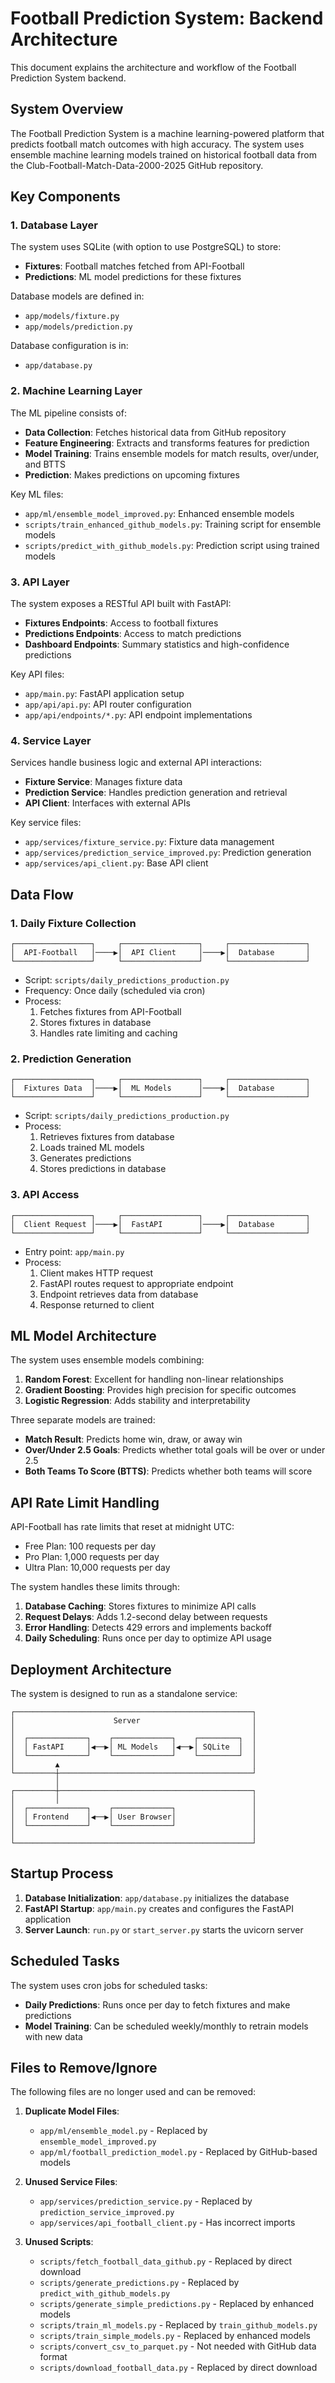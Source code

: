 # Football Prediction System: Backend Architecture

This document explains the architecture and workflow of the Football Prediction System backend.

## System Overview

The Football Prediction System is a machine learning-powered platform that predicts football match outcomes with high accuracy. The system uses ensemble machine learning models trained on historical football data from the Club-Football-Match-Data-2000-2025 GitHub repository.

## Key Components

### 1. Database Layer

The system uses SQLite (with option to use PostgreSQL) to store:

- **Fixtures**: Football matches fetched from API-Football
- **Predictions**: ML model predictions for these fixtures

Database models are defined in:
- `app/models/fixture.py`
- `app/models/prediction.py`

Database configuration is in:
- `app/database.py`

### 2. Machine Learning Layer

The ML pipeline consists of:

- **Data Collection**: Fetches historical data from GitHub repository
- **Feature Engineering**: Extracts and transforms features for prediction
- **Model Training**: Trains ensemble models for match results, over/under, and BTTS
- **Prediction**: Makes predictions on upcoming fixtures

Key ML files:
- `app/ml/ensemble_model_improved.py`: Enhanced ensemble models
- `scripts/train_enhanced_github_models.py`: Training script for ensemble models
- `scripts/predict_with_github_models.py`: Prediction script using trained models

### 3. API Layer

The system exposes a RESTful API built with FastAPI:

- **Fixtures Endpoints**: Access to football fixtures
- **Predictions Endpoints**: Access to match predictions
- **Dashboard Endpoints**: Summary statistics and high-confidence predictions

Key API files:
- `app/main.py`: FastAPI application setup
- `app/api/api.py`: API router configuration
- `app/api/endpoints/*.py`: API endpoint implementations

### 4. Service Layer

Services handle business logic and external API interactions:

- **Fixture Service**: Manages fixture data
- **Prediction Service**: Handles prediction generation and retrieval
- **API Client**: Interfaces with external APIs

Key service files:
- `app/services/fixture_service.py`: Fixture data management
- `app/services/prediction_service_improved.py`: Prediction generation
- `app/services/api_client.py`: Base API client

## Data Flow

### 1. Daily Fixture Collection

```
┌─────────────────┐     ┌─────────────────┐     ┌─────────────────┐
│  API-Football   │────▶│  API Client     │────▶│  Database       │
└─────────────────┘     └─────────────────┘     └─────────────────┘
```

- Script: `scripts/daily_predictions_production.py`
- Frequency: Once daily (scheduled via cron)
- Process:
  1. Fetches fixtures from API-Football
  2. Stores fixtures in database
  3. Handles rate limiting and caching

### 2. Prediction Generation

```
┌─────────────────┐     ┌─────────────────┐     ┌─────────────────┐
│  Fixtures Data  │────▶│  ML Models      │────▶│  Database       │
└─────────────────┘     └─────────────────┘     └─────────────────┘
```

- Script: `scripts/daily_predictions_production.py`
- Process:
  1. Retrieves fixtures from database
  2. Loads trained ML models
  3. Generates predictions
  4. Stores predictions in database

### 3. API Access

```
┌─────────────────┐     ┌─────────────────┐     ┌─────────────────┐
│  Client Request │────▶│  FastAPI        │────▶│  Database       │
└─────────────────┘     └─────────────────┘     └─────────────────┘
```

- Entry point: `app/main.py`
- Process:
  1. Client makes HTTP request
  2. FastAPI routes request to appropriate endpoint
  3. Endpoint retrieves data from database
  4. Response returned to client

## ML Model Architecture

The system uses ensemble models combining:

1. **Random Forest**: Excellent for handling non-linear relationships
2. **Gradient Boosting**: Provides high precision for specific outcomes
3. **Logistic Regression**: Adds stability and interpretability

Three separate models are trained:
- **Match Result**: Predicts home win, draw, or away win
- **Over/Under 2.5 Goals**: Predicts whether total goals will be over or under 2.5
- **Both Teams To Score (BTTS)**: Predicts whether both teams will score

## API Rate Limit Handling

API-Football has rate limits that reset at midnight UTC:
- Free Plan: 100 requests per day
- Pro Plan: 1,000 requests per day
- Ultra Plan: 10,000 requests per day

The system handles these limits through:
1. **Database Caching**: Stores fixtures to minimize API calls
2. **Request Delays**: Adds 1.2-second delay between requests
3. **Error Handling**: Detects 429 errors and implements backoff
4. **Daily Scheduling**: Runs once per day to optimize API usage

## Deployment Architecture

The system is designed to run as a standalone service:

```
┌─────────────────────────────────────────────────────┐
│                      Server                         │
│                                                     │
│  ┌─────────────┐    ┌─────────────┐    ┌─────────┐  │
│  │ FastAPI     │◀──▶│ ML Models   │◀──▶│ SQLite  │  │
│  └─────────────┘    └─────────────┘    └─────────┘  │
│         ▲                                           │
└─────────┼───────────────────────────────────────────┘
          │
┌─────────┼───────────────────────────────────────────┐
│         │                                           │
│  ┌─────────────┐    ┌─────────────┐                 │
│  │ Frontend    │◀──▶│ User Browser│                 │
│  └─────────────┘    └─────────────┘                 │
│                                                     │
└─────────────────────────────────────────────────────┘
```

## Startup Process

1. **Database Initialization**: `app/database.py` initializes the database
2. **FastAPI Startup**: `app/main.py` creates and configures the FastAPI application
3. **Server Launch**: `run.py` or `start_server.py` starts the uvicorn server

## Scheduled Tasks

The system uses cron jobs for scheduled tasks:
- **Daily Predictions**: Runs once per day to fetch fixtures and make predictions
- **Model Training**: Can be scheduled weekly/monthly to retrain models with new data

## Files to Remove/Ignore

The following files are no longer used and can be removed:

1. **Duplicate Model Files**:
   - `app/ml/ensemble_model.py` - Replaced by `ensemble_model_improved.py`
   - `app/ml/football_prediction_model.py` - Replaced by GitHub-based models

2. **Unused Service Files**:
   - `app/services/prediction_service.py` - Replaced by `prediction_service_improved.py`
   - `app/services/api_football_client.py` - Has incorrect imports

3. **Unused Scripts**:
   - `scripts/fetch_football_data_github.py` - Replaced by direct download
   - `scripts/generate_predictions.py` - Replaced by `predict_with_github_models.py`
   - `scripts/generate_simple_predictions.py` - Replaced by enhanced models
   - `scripts/train_ml_models.py` - Replaced by `train_github_models.py`
   - `scripts/train_simple_models.py` - Replaced by enhanced models
   - `scripts/convert_csv_to_parquet.py` - Not needed with GitHub data format
   - `scripts/download_football_data.py` - Replaced by direct download
